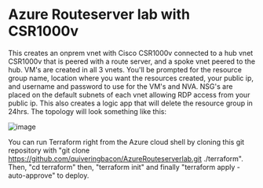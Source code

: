 # Azure Routeserver lab with CSR1000v

This creates an onprem vnet with Cisco CSR1000v connected to a hub vnet CSR1000v that is peered with a route server, and a spoke vnet peered to the hub. VM's are created in all 3 vnets. You'll be prompted for the resource group name, location where you want the resources created, your public ip, and username and password to use for the VM's and NVA. NSG's are placed on the default subnets of each vnet allowing RDP access from your public ip. This also creates a logic app that will delete the resource group in 24hrs. The topology will look something like this:

![image](https://github.com/quiveringbacon/AzureRouteserverlab/assets/128983862/fca4e280-acbc-44b7-88b1-a15849f363ea)

You can run Terraform right from the Azure cloud shell by cloning this git repository with "git clone https://github.com/quiveringbacon/AzureRouteserverlab.git ./terraform". Then, "cd terraform" then, "terraform init" and finally "terraform apply -auto-approve" to deploy.
